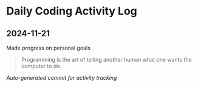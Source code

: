 # Daily Coding Activity Log

## 2024-11-21

Made progress on personal goals

> Programming is the art of telling another human what one wants the computer to do.

*Auto-generated commit for activity tracking*
